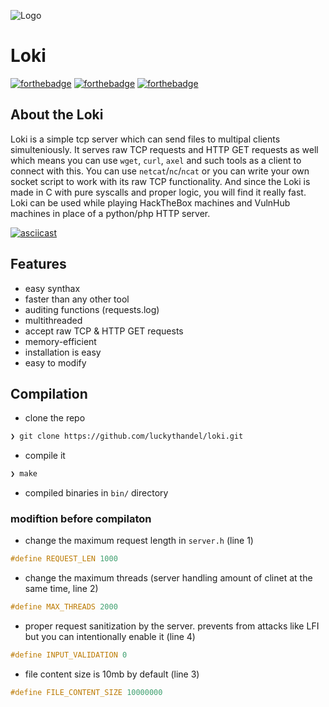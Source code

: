 ![Logo](https://github.com/luckythandel/loki/blob/main/assets/cover/loki.png)
# Loki
[![forthebadge](https://forthebadge.com/images/badges/open-source.svg)](https://forthebadge.com)
[![forthebadge](https://forthebadge.com/images/badges/made-with-c.svg)](https://en.wikipedia.org/wiki/C_(programming_language))
[![forthebadge](https://forthebadge.com/images/badges/makes-people-smile.svg)](https://www.linkedin.com/in/lucky-thandel-26391b16a/)   

## About the Loki
Loki is a simple tcp server which can send files to multipal clients simulteniously. It serves raw TCP requests and HTTP GET requests as well which means you can use `wget`, `curl`, `axel` and such tools as a client to connect with this. You can use `netcat`/`nc`/`ncat` or you can write your own socket script to work with its raw TCP functionality. And since the Loki is made in C with pure syscalls and proper logic, you will find it really fast. Loki can be used while playing HackTheBox machines and VulnHub machines in place of a python/php HTTP server. 

[![asciicast](https://asciinema.org/a/7SQF6Vej7DUYvHNDNA2GgP2to.svg)](https://asciinema.org/a/7SQF6Vej7DUYvHNDNA2GgP2to)

## Features
- easy synthax
- faster than any other tool
- auditing functions (requests.log)
- multithreaded
- accept raw TCP & HTTP GET requests
- memory-efficient
- installation is easy
- easy to modify

## Compilation
* clone the repo
```sh
❯ git clone https://github.com/luckythandel/loki.git
```
* compile it
```sh
❯ make
```
* compiled binaries in `bin/` directory

### modiftion before compilaton
* change the maximum request length in `server.h` (line 1)
```c
#define REQUEST_LEN 1000
```
* change the maximum threads (server handling amount of clinet at the same time, line 2)
```c
#define MAX_THREADS 2000
```
* proper request sanitization by the server. prevents from attacks like LFI but you can intentionally enable it (line 4)
```c
#define INPUT_VALIDATION 0
```
* file content size is 10mb by default (line 3)
```c
#define FILE_CONTENT_SIZE 10000000 
```
